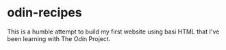 # odin-recipes

This is a humble attempt to build my first website using basi HTML that I've been learning with The Odin Project.